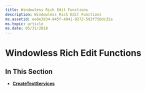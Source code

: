 ```yaml
---
title: Windowless Rich Edit Functions
description: Windowless Rich Edit Functions
ms.assetid: ee8e3934-945f-4041-9272-593f756dc32a
ms.topic: article
ms.date: 05/31/2018
---
```


# Windowless Rich Edit Functions

## In This Section

-   [**CreateTextServices**](/windows/desktop/api/Textserv/nf-textserv-createtextservices)

 

 




